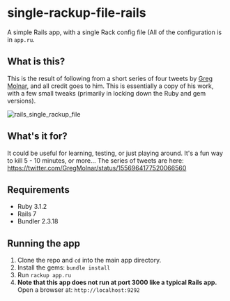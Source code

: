 # single-rackup-file-rails
A simple Rails app, with a single Rack config file (All of the configuration is in `app.ru`.

## What is this?
This is the result of following from a short series of four tweets by [Greg Molnar](https://twitter.com/GregMolnar/status/1556964177520066560), and all credit goes to him. This is essentially a copy of his work, with a few small tweaks (primarily in locking down the Ruby and gem versions).

![rails_single_rackup_file](https://user-images.githubusercontent.com/608617/187301258-3552a37f-8e97-4628-b431-06ed8e6d3472.jpg)

## What's it for?
It could be useful for learning, testing, or just playing around. It's a fun way to kill 5 - 10 minutes, or more... The series of tweets are here: https://twitter.com/GregMolnar/status/1556964177520066560

## Requirements
- Ruby 3.1.2
- Rails 7
- Bundler 2.3.18

## Running the app
1. Clone the repo and `cd` into the main app directory.
2. Install the gems: `bundle install`
3. Run `rackup app.ru`
4. **Note that this app does not run at port 3000 like a typical Rails app.** Open a browser at: `http://localhost:9292`

